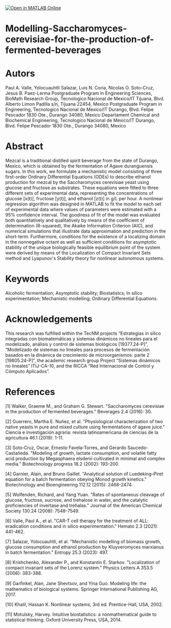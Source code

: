 [![Open in MATLAB Online](https://www.mathworks.com/images/responsive/global/open-in-matlab-online.svg)](https://matlab.mathworks.com/open/github/v1?repo=DrPaulValle/Modelling-Saccharomyces-cerevisiae-for-the-production-of-fermented-beverages-BEER-2024-)

# Modelling-Saccharomyces-cerevisiae-for-the-production-of-fermented-beverages

# Autors
Paul A. Valle, Yolocuauhtli Salazar, Luis N. Coria, Nicolas O. Soto-Cruz, Jesus B. Paez-Lerma
Postgraduate Program in Engineering Sciences, BioMath Research Group, Tecnologico Nacional de Mexico/IT Tijuana, Blvd. Alberto Limon Padilla s/n, Tijuana 22454, Mexico
Postgraduate Program in Engineering, Tecnologico Nacional de Mexico/IT Durango, Blvd. Felipe Pescador 1830 Ote., Durango 34080, Mexico
Departament Chemical and Biochemical Engineering, Tecnologico Nacional de Mexico/IT Durango, Blvd. Felipe Pescador 1830 Ote., Durango 34080, Mexico

# Abstract
Mezcal is a traditional distilled spirit beverage from the state of Durango, Mexico, which is obtained by the fermentation of Agave duranguensis sugars. In this work, we formulate a mechanistic model consisting of three first-order Ordinary Differential Equations (ODEs) to describe ethanol production for mezcal by the Saccharomyces cerevisiae yeast using glucose and fructose as substrates. These equations were fitted to three different sets of experimental data, representing the concentrations of glucose [x(t)], fructose [y(t)], and ethanol [z(t)] in g/L per hour. A nonlinear regression algorithm was designed in MATLAB to fit the model to each set of experimental data where values of parameters were estimated with a 95% confidence interval. The goodness of fit of the model was evaluated both quantitatively and qualitatively by means of the coefficient of determination (R-squared), the Akaike Information Criterion (AIC), and numerical simulations that illustrate data approximation and prediction in the short-term. Furthermore, conditions for the existence of a localizing domain in the nonnegative octant as well as sufficient conditions for asymptotic stability of the unique biologically feasible equilibrium point of the system were derived by means of the Localization of Compact Invariant Sets method and Lyapunov's Stability theory for nonlinear autonomous systems.

# Keywords
Alcoholic fermentation; Asymptotic stability; Biostatistcs; In silico experimentation; Mechanistic modelling; Ordinary Differential Equations.

# Acknowledgements
This research was fulfilled within the TecNM projects “Estrategias in silico integradas con biomatemáticas y sistemas dinámicos no lineales para el modelizado, análisis y control de sistemas biológicos [19377.24-P]”, “Modelizado de sistemas no lineales para procesos de fermentación basados en la dinámica de crecimiento de microorganismos: parte 2 [19805.24-P]”, the academic research group Project “Sistemas dinámicos no lineales” ITIJ-CA-10, and the RICCA “Red Internacional de Control y Cómputo Aplicados”.

# References
[1] Walker, Graeme M., and Graham G. Stewart. "Saccharomyces cerevisiae in the production of fermented beverages." Beverages 2.4 (2016): 30.

[2] Guerrero, Martha E. Nuñez, et al. "Physiological characterization of two native yeasts in pure and mixed culture using fermentations of agave juice." Ciencia e investigación agraria: revista latinoamericana de ciencias de la agricultura 46.1 (2019): 1-11.

[3] Soto‐Cruz, Oscar, Ernesto Favela‐Torres, and Gerardo Saucedo‐Castañeda. "Modeling of growth, lactate consumption, and volatile fatty acid production by Megasphaera elsdenii cultivated in minimal and complex media." Biotechnology progress 18.2 (2002): 193-200.

[4] Garnier, Alain, and Bruno Gaillet. "Analytical solution of Luedeking–Piret equation for a batch fermentation obeying Monod growth kinetics." Biotechnology and Bioengineering 112.12 (2015): 2468-2474.

[5] Wolfenden, Richard, and Yang Yuan. "Rates of spontaneous cleavage of glucose, fructose, sucrose, and trehalose in water, and the catalytic proficiencies of invertase and trehalas." Journal of the American Chemical Society 130.24 (2008): 7548-7549.

[6] Valle, Paul A., et al. "CAR-T cell therapy for the treatment of ALL: eradication conditions and in silico experimentation." Hemato 2.3 (2021): 441-462.

[7] Salazar, Yolocuauhtli, et al. "Mechanistic modelling of biomass growth, glucose consumption and ethanol production by Kluyveromyces marxianus in batch fermentation." Entropy 25.3 (2023): 497.

[8] Krishchenko, Alexander P., and Konstantin E. Starkov. "Localization of compact invariant sets of the Lorenz system." Physics Letters A 353.5 (2006): 383-388.

[9] Garﬁnkel, Alan, Jane Shevtsov, and Yina Guo. Modeling life: the mathematics of biological systems. Springer International Publishing AG, 2017.

[10] Khalil, Hassan K. Nonlinear systems, 3rd ed. Prentice-Hall, USA, 2002.

[11] Motulsky, Harvey. Intuitive biostatistics: a nonmathematical guide to statistical thinking. Oxford University Press, USA, 2014.
